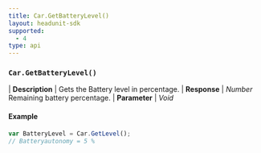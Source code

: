 ```yaml
---
title: Car.GetBatteryLevel()
layout: headunit-sdk
supported:
  - 4
type: api
---
```


### `Car.GetBatteryLevel()`

| **Description** | Gets the Battery level in percentage.
| **Response** | *Number*  Remaining battery percentage.
| **Parameter**   | *Void*

#### Example

```javascript
var BatteryLevel = Car.GetLevel();
// Batteryautonomy = 5 %
```